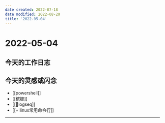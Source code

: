 ```yaml
---
date created: 2022-07-18
date modified: 2022-08-20
title: '2022-05-04'
---
```


# 2022-05-04

## 今天的工作日志

## 今天的灵感或闪念

- [[powershell]]
- [[槟榔]]
- [[🤖logseq]]
- [[+ linux常用命令行]]
---

